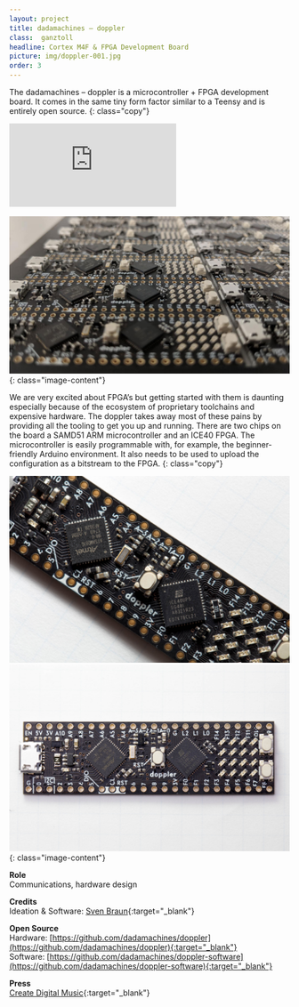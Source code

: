 ```yaml
---
layout: project
title: dadamachines – doppler
class:  ganztoll
headline: Cortex M4F & FPGA Development Board
picture: img/doppler-001.jpg
order: 3
---
```


The dadamachines – doppler is a microcontroller + FPGA development board. It comes in the same
tiny form factor similar to a Teensy and is entirely open source.
{: class="copy"}

<div class="embed-container mt4"><iframe src='https://www.youtube.com/embed/c-S2TnZFA0U' frameborder='0' allowfullscreen></iframe></div>


![tollesbild](img/dadamachines-doppler-001.jpg)
{: class="image-content"}

We are very excited about FPGA’s but getting started with them is daunting especially because of the ecosystem of proprietary toolchains and expensive hardware. The doppler takes away most of these pains by providing all the tooling to get you up and running.
There are two chips on the board a SAMD51 ARM microcontroller and an
ICE40 FPGA. The microcontroller is easily programmable with, for example, the beginner-friendly Arduino environment. It also needs to be used to upload the configuration as a bitstream to the FPGA.
{: class="copy"}

![tollesbild](img/doppler-002.jpg)
![tollesbild](img/doppler-003.jpg)
{: class="image-content"}

**Role**  
Communications, hardware design

**Credits**  
Ideation & Software: [Sven Braun](http://zmors.de){:target="_blank"}     

**Open Source**  
Hardware: [https://github.com/dadamachines/doppler](https://github.com/dadamachines/doppler){:target="_blank"}   
Software: [https://github.com/dadamachines/doppler-software](https://github.com/dadamachines/doppler-software){:target="_blank"}   

**Press**  
[Create Digital Music](http://cdm.link/2019/03/dadamachines-doppler-fpga-open-music-hardware/){:target="_blank"} 